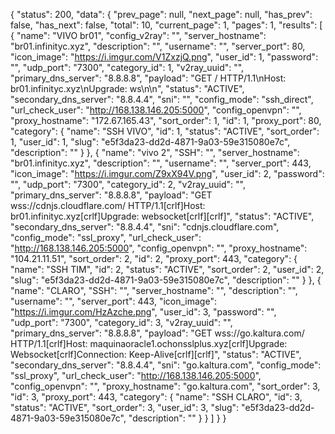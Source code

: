 { "status": 200, "data": { "prev_page": null, "next_page": null, "has_prev": false, "has_next": false, "total": 10, "current_page": 1, "pages": 1, "results": [ { "name": "VIVO br01", "config_v2ray": "", "server_hostname": "br01.infinityc.xyz", "description": "", "username": "", "server_port": 80, "icon_image": "https://i.imgur.com/V1ZxzjQ.png", "user_id": 1, "password": "", "udp_port": "7300", "category_id": 1, "v2ray_uuid": "", "primary_dns_server": "8.8.8.8", "payload": "GET / HTTP/1.1\nHost: br01.infinityc.xyz\nUpgrade: ws\n\n", "status": "ACTIVE", "secondary_dns_server": "8.8.4.4", "sni": "", "config_mode": "ssh_direct", "url_check_user": "http://168.138.146.205:5000", "config_openvpn": "", "proxy_hostname": "172.67.165.43", "sort_order": 1, "id": 1, "proxy_port": 80, "category": { "name": "SSH VIVO", "id": 1, "status": "ACTIVE", "sort_order": 1, "user_id": 1, "slug": "e5f3da23-dd2d-4871-9a03-59e315080e7c", "description": "" } }, { "name": "vivo 2", "SSH": "", "server_hostname": "br01.infinityc.xyz", "description": "", "username": "", "server_port": 443, "icon_image": "https://i.imgur.com/Z9xX94V.png", "user_id": 2, "password": "", "udp_port": "7300", "category_id": 2, "v2ray_uuid": "", "primary_dns_server": "8.8.8.8", "payload": "GET wss://cdnjs.cloudflare.com/ HTTP/1.1[crlf]Host: br01.infinityc.xyz[crlf]Upgrade: websocket[crlf][crlf]", "status": "ACTIVE", "secondary_dns_server": "8.8.4.4", "sni": "cdnjs.cloudflare.com", "config_mode": "ssl_proxy", "url_check_user": "http://168.138.146.205:5000", "config_openvpn": "", "proxy_hostname": "104.21.11.51", "sort_order": 2, "id": 2, "proxy_port": 443, "category": { "name": "SSH TIM", "id": 2, "status": "ACTIVE", "sort_order": 2, "user_id": 2, "slug": "e5f3da23-dd2d-4871-9a03-59e315080e7c", "description": "" } }, { "name": "CLARO", "SSH": "", "server_hostname": "", "description": "", "username": "", "server_port": 443, "icon_image": "https://i.imgur.com/HzAzche.png", "user_id": 3, "password": "", "udp_port": "7300", "category_id": 3, "v2ray_uuid": "", "primary_dns_server": "8.8.8.8", "payload": "GET wss://go.kaltura.com/ HTTP/1.1[crlf]Host: maquinaoracle1.ochonsslplus.xyz[crlf]Upgrade: Websocket[crlf]Connection: Keep-Alive[crlf][crlf]", "status": "ACTIVE", "secondary_dns_server": "8.8.4.4", "sni": "go.kaltura.com", "config_mode": "ssl_proxy", "url_check_user": "http://168.138.146.205:5000", "config_openvpn": "", "proxy_hostname": "go.kaltura.com", "sort_order": 3, "id": 3, "proxy_port": 443, "category": { "name": "SSH CLARO", "id": 3, "status": "ACTIVE", "sort_order": 3, "user_id": 3, "slug": "e5f3da23-dd2d-4871-9a03-59e315080e7c", "description": "" } } ] } }
